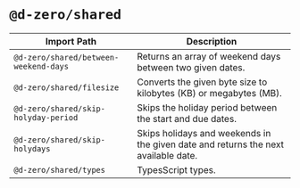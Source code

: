# `@d-zero/shared`

| Import Path                           | Description                                                                        |
| ------------------------------------- | ---------------------------------------------------------------------------------- |
| `@d-zero/shared/between-weekend-days` | Returns an array of weekend days between two given dates.                          |
| `@d-zero/shared/filesize`             | Converts the given byte size to kilobytes (KB) or megabytes (MB).                  |
| `@d-zero/shared/skip-holyday-period`  | Skips the holiday period between the start and due dates.                          |
| `@d-zero/shared/skip-holydays`        | Skips holidays and weekends in the given date and returns the next available date. |
| `@d-zero/shared/types`                | TypesScript types.                                                                 |
